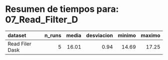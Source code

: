# Resumen de tiempos para: 07_Read_Filter_D

| dataset         |   n_runs |   media |   desviacion |   minimo |   maximo |
|:----------------|---------:|--------:|-------------:|---------:|---------:|
| Read Filer Dask |        5 |   16.01 |         0.94 |    14.69 |    17.25 |